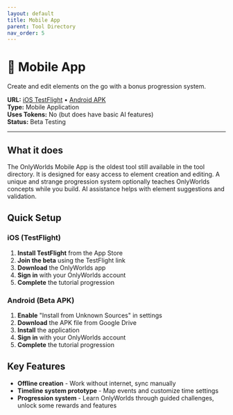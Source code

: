 ```yaml
---
layout: default
title: Mobile App
parent: Tool Directory
nav_order: 5
---
```


# 📱 Mobile App

Create and edit elements on the go with a bonus progression system.

**URL:** [iOS TestFlight](https://testflight.apple.com/join/XWTuaack) • [Android APK](https://drive.google.com/file/d/1ZBgudPtApUy6eR-kE0OuMKkGBF61aru0/view?usp=sharing)  
**Type:** Mobile Application  
**Uses Tokens:** No (but does have basic AI features)  
**Status:** Beta Testing

---

## What it does

The OnlyWorlds Mobile App is the oldest tool still available in the tool directory. It is designed for easy access to element creation and editing. A unique and strange progression system optionally teaches OnlyWorlds concepts while you build. AI assistance helps with element suggestions and validation.

## Quick Setup

### iOS (TestFlight)
1. **Install TestFlight** from the App Store
2. **Join the beta** using the TestFlight link
3. **Download** the OnlyWorlds app
4. **Sign in** with your OnlyWorlds account
5. **Complete** the tutorial progression

### Android (Beta APK)
1. **Enable** "Install from Unknown Sources" in settings
2. **Download** the APK file from Google Drive
3. **Install** the application
4. **Sign in** with your OnlyWorlds account
5. **Complete** the tutorial progression

## Key Features

- **Offline creation** - Work without internet, sync manually   
- **Timeline system prototype** - Map events and customize time settings
- **Progression system** - Learn OnlyWorlds through guided challenges, unlock some rewards and features

 
 